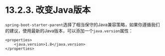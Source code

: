 # 13.2.3. 改变Java版本

`spring-boot-starter-parent`选择了相当保守的Java兼容策略，如果你遵循我们的建议，使用最新的Java版本，可以添加一个`java.version`属性：

```markup
<properties>
    <java.version>1.8</java.version>
</properties>
```


